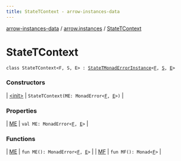 ```yaml
---
title: StateTContext - arrow-instances-data
---
```


[arrow-instances-data](../../index.html) / [arrow.instances](../index.html) / [StateTContext](./index.html)

# StateTContext

`class StateTContext<F, S, E> : `[`StateTMonadErrorInstance`](../-state-t-monad-error-instance/index.html)`<`[`F`](index.html#F)`, `[`S`](index.html#S)`, `[`E`](index.html#E)`>`

### Constructors

| [&lt;init&gt;](-init-.html) | `StateTContext(ME: MonadError<`[`F`](index.html#F)`, `[`E`](index.html#E)`>)` |

### Properties

| [ME](-m-e.html) | `val ME: MonadError<`[`F`](index.html#F)`, `[`E`](index.html#E)`>` |

### Functions

| [ME](-m-e.html) | `fun ME(): MonadError<`[`F`](index.html#F)`, `[`E`](index.html#E)`>` |
| [MF](-m-f.html) | `fun MF(): Monad<`[`F`](index.html#F)`>` |

